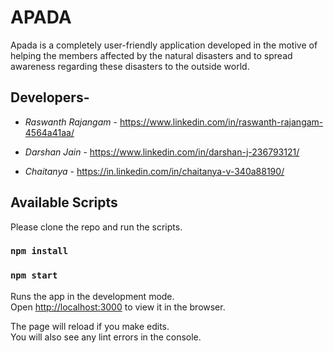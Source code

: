 # APADA

Apada is a completely user-friendly application developed in the motive of helping the members affected by the natural disasters and to spread awareness regarding these disasters to the outside world.

## Developers-

 - *Raswanth Rajangam* - https://www.linkedin.com/in/raswanth-rajangam-4564a41aa/

 - *Darshan Jain* - https://www.linkedin.com/in/darshan-j-236793121/
 - *Chaitanya* - https://in.linkedin.com/in/chaitanya-v-340a88190/
 
## Available Scripts

Please clone the repo and run the scripts.

### `npm install`

### `npm start`

Runs the app in the development mode.<br />
Open [http://localhost:3000](http://localhost:3000) to view it in the browser.

The page will reload if you make edits.<br />
You will also see any lint errors in the console.

